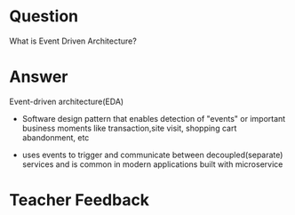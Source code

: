 # Question

What is Event Driven Architecture?

# Answer

Event-driven architecture(EDA)

- Software design pattern that enables detection of "events" or important business moments like transaction,site visit, shopping cart abandonment, etc

- uses events to trigger and communicate between decoupled(separate) services and is common in modern applications built with microservice

# Teacher Feedback
